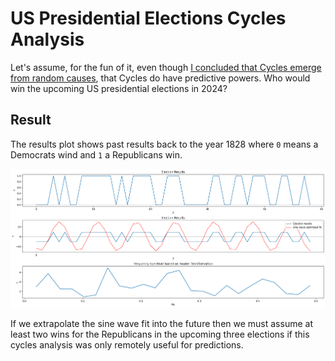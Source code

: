 # US Presidential Elections Cycles Analysis

Let's assume, for the fun of it, even though
[I concluded that Cycles emerge from random causes](README.md), that Cycles do have predictive powers. Who would win the upcoming US presidential elections in 2024?

## Result

The results plot shows past results back to the year 1828 where `0` means a Democrats wind and `1` a Republicans win.

<img src="US_presidential_elections_cycle_analysis.png">

If we extrapolate the sine wave fit into the future then we must assume at least two wins for the Republicans in the upcoming three elections if this cycles analysis was only remotely useful for predictions.
